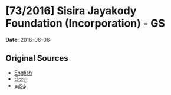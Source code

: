 # [73/2016] Sisira Jayakody Foundation (Incorporation) - GS

**Date:** 2016-06-06

## Original Sources

- [English](https://documents.gov.lk/view/bills/2016/6/73-2016_E.pdf)
- [සිංහල](https://documents.gov.lk/view/bills/2016/6/73-2016_S.pdf)
- [தமிழ்](https://documents.gov.lk/view/bills/2016/6/73-2016_T.pdf)
